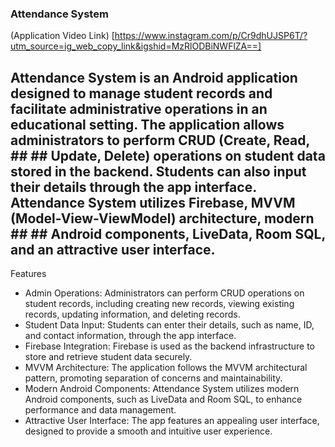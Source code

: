 ### Attendance System

(Application Video Link) [https://www.instagram.com/p/Cr9dhUJSP6T/?utm_source=ig_web_copy_link&igshid=MzRlODBiNWFlZA==]

## Attendance System is an Android application designed to manage student records and facilitate administrative operations in an educational setting. The application allows administrators to perform CRUD (Create, Read, ## ## Update, Delete) operations on student data stored in the backend. Students can also input their details through the app interface. Attendance System utilizes Firebase, MVVM (Model-View-ViewModel) architecture, modern ## ## Android components, LiveData, Room SQL, and an attractive user interface.

Features
- Admin Operations: Administrators can perform CRUD operations on student records, including creating new records, viewing existing records, updating information, and deleting records.
- Student Data Input: Students can enter their details, such as name, ID, and contact information, through the app interface.
- Firebase Integration: Firebase is used as the backend infrastructure to store and retrieve student data securely.
- MVVM Architecture: The application follows the MVVM architectural pattern, promoting separation of concerns and maintainability.
- Modern Android Components: Attendance System utilizes modern Android components, such as LiveData and Room SQL, to enhance performance and data management.
- Attractive User Interface: The app features an appealing user interface, designed to provide a smooth and intuitive user experience.
